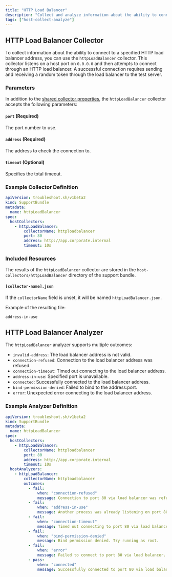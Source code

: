 ```yaml
---
title: "HTTP Load Balancer"
description: "Collect and analyze information about the ability to connect to the the specified HTTP load balancer address."
tags: ["host-collect-analyze"]
---
```



## HTTP Load Balancer Collector

To collect information about the ability to connect to a specified HTTP load balancer address, you can use the `httpLoadBalancer` collector. This collector listens on a host port on `0.0.0.0` and then attempts to connect through an HTTP load balancer. A successful connection requires sending and receiving a random token through the load balancer to the test server.

### Parameters

In addition to the [shared collector properties](/collect/collectors/#shared-properties), the `httpLoadBalancer` collector accepts the following parameters:

#### `port` (Required)
The port number to use.

#### `address` (Required)
The address to check the connection to.

#### `timeout` (Optional)
Specifies the total timeout.

### Example Collector Definition

```yaml
apiVersion: troubleshoot.sh/v1beta2
kind: SupportBundle
metadata:
  name: httpLoadBalancer
spec:
  hostCollectors:
    - httpLoadBalancer:
        collectorName: httploadbalancer
        port: 80
        address: http://app.corporate.internal
        timeout: 10s
```

### Included Resources

The results of the `httpLoadBalancer` collector are stored in the `host-collectors/httpLoadBalancer` directory of the support bundle.

#### `[collector-name].json`

If the `collectorName` field is unset, it will be named `httpLoadBalancer.json`.

Example of the resulting file:

```
address-in-use
```

## HTTP Load Balancer Analyzer

The `httpLoadBalancer` analyzer supports multiple outcomes:

- `invalid-address`: The load balancer address is not valid.
- `connection-refused`: Connection to the load balancer address was refused.
- `connection-timeout`: Timed out connecting to the load balancer address.
- `address-in-use`: Specified port is unavailable.
- `connected`: Successfully connected to the load balancer address.
- `bind-permission-denied`: Failed to bind to the address:port.
- `error`: Unexpected error connecting to the load balancer address.

### Example Analyzer Definition

```yaml
apiVersion: troubleshoot.sh/v1beta2
kind: SupportBundle
metadata:
  name: httpLoadBalancer
spec:
  hostCollectors:
    - httpLoadBalancer:
        collectorName: httploadbalancer
        port: 80
        address: http://app.corporate.internal
        timeout: 10s
  hostAnalyzers:
    - httpLoadBalancer:
        collectorName: httploadbalancer
        outcomes:
          - fail:
              when: "connection-refused"
              message: Connection to port 80 via load balancer was refused.
          - fail:
              when: "address-in-use"
              message: Another process was already listening on port 80.
          - fail:
              when: "connection-timeout"
              message: Timed out connecting to port 80 via load balancer. Check your firewall.
          - fail:
              when: "bind-permission-denied"
              message: Bind permission denied. Try running as root.
          - fail:
              when: "error"
              message: Failed to connect to port 80 via load balancer.
          - pass:
              when: "connected"
              message: Successfully connected to port 80 via load balancer.
```
